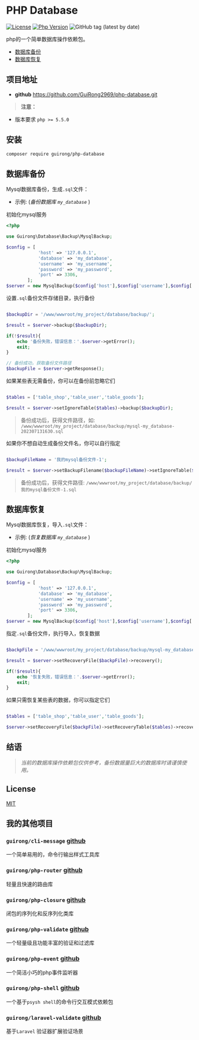 # PHP Database

[![License](https://img.shields.io/github/license/GuiRong2969/php-validate)](LICENSE)
[![Php Version](https://img.shields.io/badge/php-%3E%3D5.5.0-brightgreen)](https://www.php.net/ChangeLog-5.php#PHP_5_5)
![GitHub tag (latest by date)](https://img.shields.io/github/v/tag/GuiRong2969/php-database)

php的一个简单数据库操作依赖包。

- [数据库备份](#database-backup)
- [数据库恢复](#database-recovery)

## 项目地址

- **github** <https://github.com/GuiRong2969/php-database.git>

> **注意：** 
-  版本要求 `php >= 5.5.0`
## 安装

```bash
composer require guirong/php-database
```

<a name="database-backup"></a>
## 数据库备份

Mysql数据库备份，生成`.sql`文件：

- 示例: (_备份数据库 `my_database`_ )

初始化mysql服务

```php
<?php

use Guirong\Database\Backup\MysqlBackup;

$config = [
            'host' => '127.0.0.1',
            'database' => 'my_database',
            'username' => 'my_username',
            'password' => 'my_password',
            'port' => 3306,
        ];
$server = new MysqlBackup($config['host'],$config['username'],$config['database'],$config['password'],$config['port']);

```

设置`.sql`备份文件存储目录，执行备份

```php

$backupDir = '/www/wwwroot/my_project/database/backup/';

$result = $server->backup($backupDir);

if(!$result){
    echo '备份失败，错误信息：'.$server->getError();
    exit;
}

// 备份成功，获取备份文件路径
$backupFile = $server->getResponse();

```

如果某些表无需备份，你可以在备份前忽略它们

```php

$tables = ['table_shop','table_user','table_goods'];

$result = $server->setIgnoreTable($tables)->backup($backupDir);

```

> 备份成功后，获得文件路径，如: `/www/wwwroot/my_project/database/backup/mysql-my_database-202307131630.sql`

如果你不想自动生成备份文件名，你可以自行指定

```php

$backupFileName = '我的mysql备份文件-1';

$result = $server->setBackupFilename($backupFileName)->setIgnoreTable($tables)->backup($backupDir);

```
> 备份成功后，获得文件路径: `/www/wwwroot/my_project/database/backup/我的mysql备份文件-1.sql`


<a name="database-recovery"></a>
## 数据库恢复

Mysql数据库恢复，导入`.sql`文件：

- 示例: (_恢复数据库 `my_database`_ )

初始化mysql服务

```php
<?php

use Guirong\Database\Backup\MysqlBackup;

$config = [
            'host' => '127.0.0.1',
            'database' => 'my_database',
            'username' => 'my_username',
            'password' => 'my_password',
            'port' => 3306,
        ];
$server = new MysqlBackup($config['host'],$config['username'],$config['database'],$config['password'],$config['port']);

```

指定`.sql`备份文件，执行导入，恢复数据

```php

$backpFile = '/www/wwwroot/my_project/database/backup/mysql-my_database-202307131630.sql';

$result = $server->setRecoveryFile($backpFile)->recovery();

if(!$result){
    echo '恢复失败，错误信息：'.$server->getError();
    exit;
}

```

如果只需恢复某些表的数据，你可以指定它们

```php

$tables = ['table_shop','table_user','table_goods'];

$server->setRecoveryFile($backpFile)->setRecoveryTable($tables)->recovery();

```

## 结语
> *当前的数据库操作依赖包仅供参考，备份数据量巨大的数据库时请谨慎使用。*

## License

[MIT](LICENSE)


## 我的其他项目

### `guirong/cli-message` [github](https://github.com/GuiRong2969/cli-message)

一个简单易用的，命令行输出样式工具库

### `guirong/php-router` [github](https://github.com/GuiRong2969/php-router)
 
轻量且快速的路由库

### `guirong/php-closure` [github](https://github.com/GuiRong2969/php-closure)

闭包的序列化和反序列化类库

### `guirong/php-validate` [github](https://github.com/GuiRong2969/php-validate)

一个轻量级且功能丰富的验证和过滤库

### `guirong/php-event` [github](https://github.com/GuiRong2969/php-event)

一个简洁小巧的php事件监听器

### `guirong/php-shell` [github](https://github.com/GuiRong2969/php-shell)

一个基于`psysh shell`的命令行交互模式依赖包

### `guirong/laravel-validate` [github](https://github.com/GuiRong2969/laravel-validate)

基于`Laravel` 验证器扩展验证场景
